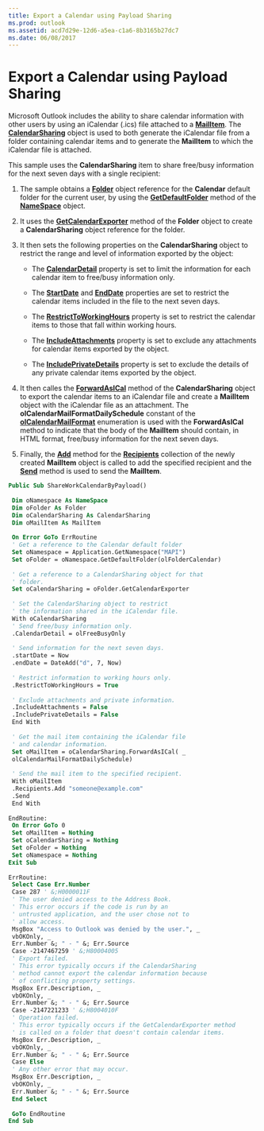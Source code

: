 ```yaml
---
title: Export a Calendar using Payload Sharing
ms.prod: outlook
ms.assetid: acd7d29e-12d6-a5ea-c1a6-8b3165b27dc7
ms.date: 06/08/2017
---
```



# Export a Calendar using Payload Sharing

Microsoft Outlook includes the ability to share calendar information with other users by using an iCalendar (.ics) file attached to a **[MailItem](../../../api/Outlook.MailItem.md)**. The **[CalendarSharing](../../../api/Outlook.CalendarSharing.md)** object is used to both generate the iCalendar file from a folder containing calendar items and to generate the **MailItem** to which the iCalendar file is attached.

This sample uses the **CalendarSharing** item to share free/busy information for the next seven days with a single recipient:

1. The sample obtains a **[Folder](../../../api/Outlook.Folder.md)** object reference for the **Calendar** default folder for the current user, by using the **[GetDefaultFolder](../../../api/Outlook.NameSpace.GetDefaultFolder.md)** method of the **[NameSpace](../../../api/Outlook.NameSpace.md)** object.
    
2. It uses the **[GetCalendarExporter](../../../api/Outlook.Folder.GetCalendarExporter.md)** method of the **Folder** object to create a **CalendarSharing** object reference for the folder.
    
3. It then sets the following properties on the **CalendarSharing** object to restrict the range and level of information exported by the object:
    
   - The **[CalendarDetail](../../../api/Outlook.CalendarSharing.CalendarDetail.md)** property is set to limit the information for each calendar item to free/busy information only.
    
   - The **[StartDate](../../../api/Outlook.CalendarSharing.StartDate.md)** and **[EndDate](../../../api/Outlook.CalendarSharing.EndDate.md)** properties are set to restrict the calendar items included in the file to the next seven days.
    
   - The **[RestrictToWorkingHours](../../../api/Outlook.CalendarSharing.RestrictToWorkingHours.md)** property is set to restrict the calendar items to those that fall within working hours.
    
   - The **[IncludeAttachments](../../../api/Outlook.CalendarSharing.IncludeAttachments.md)** property is set to exclude any attachments for calendar items exported by the object.
    
   - The **[IncludePrivateDetails](../../../api/Outlook.CalendarSharing.IncludePrivateDetails.md)** property is set to exclude the details of any private calendar items exported by the object.
    
4. It then calles the **[ForwardAsICal](../../../api/Outlook.CalendarSharing.ForwardAsICal.md)** method of the **CalendarSharing** object to export the calendar items to an iCalendar file and create a **MailItem** object with the iCalendar file as an attachment. The **olCalendarMailFormatDailySchedule** constant of the **[olCalendarMailFormat](../../../api/Outlook.OlCalendarMailFormat.md)** enumeration is used with the **ForwardAsICal** method to indicate that the body of the **MailItem** should contain, in HTML format, free/busy information for the next seven days.
    
5. Finally, the **[Add](../../../api/Outlook.Recipients.Add.md)** method for the **[Recipients](../../../api/Outlook.MailItem.Recipients.md)** collection of the newly created **MailItem** object is called to add the specified recipient and the **[Send](../../../api/Outlook.MailItem.Send(method).md)** method is used to send the **MailItem**.
    

```vb
Public Sub ShareWorkCalendarByPayload() 
 
 Dim oNamespace As NameSpace 
 Dim oFolder As Folder 
 Dim oCalendarSharing As CalendarSharing 
 Dim oMailItem As MailItem 
 
 On Error GoTo ErrRoutine 
 ' Get a reference to the Calendar default folder 
 Set oNamespace = Application.GetNamespace("MAPI") 
 Set oFolder = oNamespace.GetDefaultFolder(olFolderCalendar) 
 
 ' Get a reference to a CalendarSharing object for that 
 ' folder. 
 Set oCalendarSharing = oFolder.GetCalendarExporter 
 
 ' Set the CalendarSharing object to restrict 
 ' the information shared in the iCalendar file. 
 With oCalendarSharing 
 ' Send free/busy information only. 
 .CalendarDetail = olFreeBusyOnly 
 
 ' Send information for the next seven days. 
 .startDate = Now 
 .endDate = DateAdd("d", 7, Now) 
 
 ' Restrict information to working hours only. 
 .RestrictToWorkingHours = True 
 
 ' Exclude attachments and private information. 
 .IncludeAttachments = False 
 .IncludePrivateDetails = False 
 End With 
 
 ' Get the mail item containing the iCalendar file 
 ' and calendar information. 
 Set oMailItem = oCalendarSharing.ForwardAsICal( _ 
 olCalendarMailFormatDailySchedule) 
 
 ' Send the mail item to the specified recipient. 
 With oMailItem 
 .Recipients.Add "someone@example.com" 
 .Send 
 End With 
 
EndRoutine: 
 On Error GoTo 0 
 Set oMailItem = Nothing 
 Set oCalendarSharing = Nothing 
 Set oFolder = Nothing 
 Set oNamespace = Nothing 
Exit Sub 
 
ErrRoutine: 
 Select Case Err.Number 
 Case 287 ' &;H0000011F 
 ' The user denied access to the Address Book. 
 ' This error occurs if the code is run by an 
 ' untrusted application, and the user chose not to 
 ' allow access. 
 MsgBox "Access to Outlook was denied by the user.", _ 
 vbOKOnly, _ 
 Err.Number &; " - " &; Err.Source 
 Case -2147467259 ' &;H80004005 
 ' Export failed. 
 ' This error typically occurs if the CalendarSharing 
 ' method cannot export the calendar information because 
 ' of conflicting property settings. 
 MsgBox Err.Description, _ 
 vbOKOnly, _ 
 Err.Number &; " - " &; Err.Source 
 Case -2147221233 ' &;H8004010F 
 ' Operation failed. 
 ' This error typically occurs if the GetCalendarExporter method 
 ' is called on a folder that doesn't contain calendar items. 
 MsgBox Err.Description, _ 
 vbOKOnly, _ 
 Err.Number &; " - " &; Err.Source 
 Case Else 
 ' Any other error that may occur. 
 MsgBox Err.Description, _ 
 vbOKOnly, _ 
 Err.Number &; " - " &; Err.Source 
 End Select 
 
 GoTo EndRoutine 
End Sub
```


